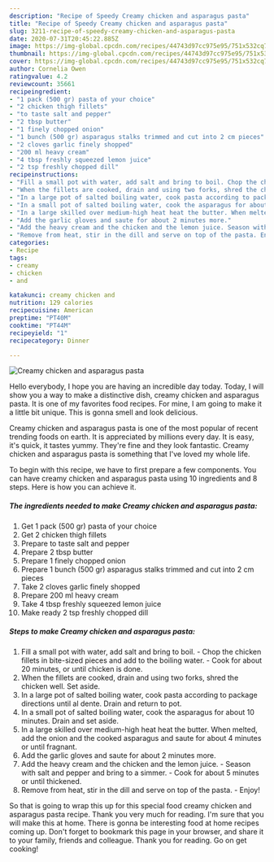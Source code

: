 ```yaml
---
description: "Recipe of Speedy Creamy chicken and asparagus pasta"
title: "Recipe of Speedy Creamy chicken and asparagus pasta"
slug: 3211-recipe-of-speedy-creamy-chicken-and-asparagus-pasta
date: 2020-07-31T20:45:22.885Z
image: https://img-global.cpcdn.com/recipes/44743d97cc975e95/751x532cq70/creamy-chicken-and-asparagus-pasta-recipe-main-photo.jpg
thumbnail: https://img-global.cpcdn.com/recipes/44743d97cc975e95/751x532cq70/creamy-chicken-and-asparagus-pasta-recipe-main-photo.jpg
cover: https://img-global.cpcdn.com/recipes/44743d97cc975e95/751x532cq70/creamy-chicken-and-asparagus-pasta-recipe-main-photo.jpg
author: Cornelia Owen
ratingvalue: 4.2
reviewcount: 35661
recipeingredient:
- "1 pack (500 gr) pasta of your choice"
- "2 chicken thigh fillets"
- "to taste salt and pepper"
- "2 tbsp butter"
- "1 finely chopped onion"
- "1 bunch (500 gr) asparagus stalks trimmed and cut into 2 cm pieces"
- "2 cloves garlic finely shopped"
- "200 ml heavy cream"
- "4 tbsp freshly squeezed lemon juice"
- "2 tsp freshly chopped dill"
recipeinstructions:
- "Fill a small pot with water, add salt and bring to boil. Chop the chicken fillets in bite-sized pieces and add to the boiling water. Cook for about 20 minutes, or until chicken is done."
- "When the fillets are cooked, drain and using two forks, shred the chicken well. Set aside."
- "In a large pot of salted boiling water, cook pasta according to package directions until al dente. Drain and return to pot."
- "In a small pot of salted boiling water, cook the asparagus for about 10 minutes. Drain and set aside."
- "In a large skilled over medium-high heat heat the butter. When melted, add the onion and the cooked asparagus and saute for about 4 minutes or until fragnant."
- "Add the garlic gloves and saute for about 2 minutes more."
- "Add the heavy cream and the chicken and the lemon juice. Season with salt and pepper and bring to a simmer. Cook for about 5 minutes or until thickened."
- "Remove from heat, stir in the dill and serve on top of the pasta. Enjoy!"
categories:
- Recipe
tags:
- creamy
- chicken
- and

katakunci: creamy chicken and 
nutrition: 129 calories
recipecuisine: American
preptime: "PT40M"
cooktime: "PT44M"
recipeyield: "1"
recipecategory: Dinner

---
```



![Creamy chicken and asparagus pasta](https://img-global.cpcdn.com/recipes/44743d97cc975e95/751x532cq70/creamy-chicken-and-asparagus-pasta-recipe-main-photo.jpg)

Hello everybody, I hope you are having an incredible day today. Today, I will show you a way to make a distinctive dish, creamy chicken and asparagus pasta. It is one of my favorites food recipes. For mine, I am going to make it a little bit unique. This is gonna smell and look delicious.

Creamy chicken and asparagus pasta is one of the most popular of recent trending foods on earth. It is appreciated by millions every day. It is easy, it's quick, it tastes yummy. They're fine and they look fantastic. Creamy chicken and asparagus pasta is something that I've loved my whole life.




To begin with this recipe, we have to first prepare a few components. You can have creamy chicken and asparagus pasta using 10 ingredients and 8 steps. Here is how you can achieve it.

<!--inarticleads1-->

##### The ingredients needed to make Creamy chicken and asparagus pasta:

1. Get 1 pack (500 gr) pasta of your choice
1. Get 2 chicken thigh fillets
1. Prepare to taste salt and pepper
1. Prepare 2 tbsp butter
1. Prepare 1 finely chopped onion
1. Prepare 1 bunch (500 gr) asparagus stalks trimmed and cut into 2 cm pieces
1. Take 2 cloves garlic finely shopped
1. Prepare 200 ml heavy cream
1. Take 4 tbsp freshly squeezed lemon juice
1. Make ready 2 tsp freshly chopped dill




<!--inarticleads2-->

##### Steps to make Creamy chicken and asparagus pasta:

1. Fill a small pot with water, add salt and bring to boil. - Chop the chicken fillets in bite-sized pieces and add to the boiling water. - Cook for about 20 minutes, or until chicken is done.
1. When the fillets are cooked, drain and using two forks, shred the chicken well. Set aside.
1. In a large pot of salted boiling water, cook pasta according to package directions until al dente. Drain and return to pot.
1. In a small pot of salted boiling water, cook the asparagus for about 10 minutes. Drain and set aside.
1. In a large skilled over medium-high heat heat the butter. When melted, add the onion and the cooked asparagus and saute for about 4 minutes or until fragnant.
1. Add the garlic gloves and saute for about 2 minutes more.
1. Add the heavy cream and the chicken and the lemon juice. - Season with salt and pepper and bring to a simmer. - Cook for about 5 minutes or until thickened.
1. Remove from heat, stir in the dill and serve on top of the pasta. - Enjoy!




So that is going to wrap this up for this special food creamy chicken and asparagus pasta recipe. Thank you very much for reading. I'm sure that you will make this at home. There is gonna be interesting food at home recipes coming up. Don't forget to bookmark this page in your browser, and share it to your family, friends and colleague. Thank you for reading. Go on get cooking!
